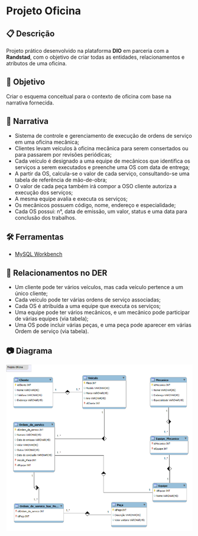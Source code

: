 # Projeto Oficina

## 📋 Descrição
Projeto prático desenvolvido na plataforma **DIO** em parceria com a **Randstad**, com o objetivo de criar todas as entidades, relacionamentos e atributos de uma oficina.

## 🎯 Objetivo
Criar o esquema conceitual para o contexto de oficina com base na narrativa fornecida.

## 📝 Narrativa
- Sistema de controle e gerenciamento de execução de ordens de serviço em uma oficina mecânica;
- Clientes levam veículos à oficina mecânica para serem consertados ou para passarem por revisões  periódicas;
- Cada veículo é designado a uma equipe de mecânicos que identifica os serviços a serem executados e preenche uma OS com data de entrega;
- A partir da OS, calcula-se o valor de cada serviço, consultando-se uma tabela de referência de mão-de-obra;
- O valor de cada peça também irá compor a OSO cliente autoriza a execução dos serviços;
- A mesma equipe avalia e executa os serviços;
- Os mecânicos possuem código, nome, endereço e especialidade;
- Cada OS possui: n°, data de emissão, um valor, status e uma data para conclusão dos trabalhos.

## 🛠️ Ferramentas
- [MySQL Workbench](https://www.mysql.com/products/workbench/)

## 🤝 Relacionamentos no DER
- Um cliente pode ter vários veículos, mas cada veículo pertence a um único cliente;
- Cada veículo pode ter várias ordens de serviço associadas;
- Cada OS é atribuída a uma equipe que executa os serviços;
- Uma equipe pode ter vários mecânicos, e um mecânico pode participar de várias equipes (via tabela);
- Uma OS pode incluir várias peças, e uma peça pode aparecer em várias Ordem de serviço (via tabela).

## 📷 Diagrama
![Diagrama Oficina](projeto_oficina.png)


